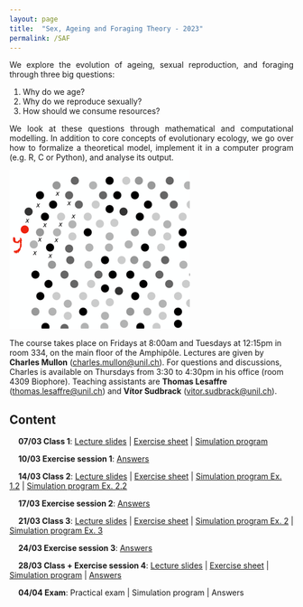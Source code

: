 ```yaml
---
layout: page
title:  "Sex, Ageing and Foraging Theory - 2023"
permalink: /SAF
---
```


<div class="jumbotron jumbotron-fluid mb-3 pl-0 pt-0 pb-0 bg-white position-relative">
    <div class="h-100 tofront">
        <div class="row justify-content-between">
            <div class="col-md-6 pr-0 pr-md-4 pt-4 pb-4 align-self-center">
                <div class="page-content" style="text-align:justify">
                <p>We explore the evolution of ageing, sexual reproduction, and foraging through three big questions:</p>
                <ol>
                <li>Why do we age?</li>
                <li>Why do we reproduce sexually?</li>
                <li>How should we consume resources?</li>
                </ol>
                <p>We look at these questions through mathematical and computational modelling. In addition to core concepts of evolutionary ecology, we go over how to formalize a theoretical model, implement it in a computer program (e.g. R, C or Python), and analyse its output.</p>
                </div>
            </div>
            <div class="col-md-6 pr-0 align-self-center">
                <img class="rounded" src="/assets/images/SAF_cover.png" alt="Topic group">
            </div>
        </div>
    </div>
</div>

The course takes place on Fridays at 8:00am and Tuesdays at 12:15pm in room 334, on the main floor of the Amphipôle.
Lectures are given by <b>Charles Mullon</b> (<a href="mailto:charles.mullon@unil.ch">charles.mullon@unil.ch</a>). For questions and discussions, Charles is available on Thursdays from 3:30 to 4:30pm in his office (room 4309 Biophore).
Teaching assistants are <b>Thomas Lesaffre</b> (<a href="mailto:thomas.lesaffre@unil.ch">thomas.lesaffre@unil.ch</a>) and <b>Vítor Sudbrack</b> (<a href="mailto:vitor.sudbrack@unil.ch">vitor.sudbrack@unil.ch</a>).


## Content

&nbsp;&nbsp;&nbsp;&nbsp;**07/03 Class 1**: [Lecture slides](/docs/SAF2023/slides1-2023.pdf)  \|  [Exercise sheet](/docs/SAF2023/sheet1-2023.pdf) \|  [Simulation program](/docs/SAF2023/code1-2023.R)

&nbsp;&nbsp;&nbsp;&nbsp;**10/03 Exercise session 1**: [Answers](/docs/SAF2023/answers1-2023.pdf) 

&nbsp;&nbsp;&nbsp;&nbsp;**14/03 Class 2**:  [Lecture slides](/docs/SAF2023/slides2-2023.pdf)  \|  [Exercise sheet](/docs/SAF2023/sheet2-2023.pdf) \|  [Simulation program Ex. 1.2](/docs/SAF2023/code2-2023.R)  \|  [Simulation program Ex. 2.2](/docs/SAF2023/code2-1-2023.R) 

&nbsp;&nbsp;&nbsp;&nbsp;**17/03 Exercise session 2**:   [Answers](/docs/SAF2023/answers2-2023.pdf)

&nbsp;&nbsp;&nbsp;&nbsp;**21/03 Class 3**: [Lecture slides](/docs/SAF2023/slides3-2023.pdf)  \|  [Exercise sheet](/docs/SAF2023/sheet3-2023.pdf) \|  [Simulation program Ex. 2](/docs/SAF2023/code3-2023.R)  \|  [Simulation program Ex. 3](/docs/SAF2023/code3-1-2023.R)

&nbsp;&nbsp;&nbsp;&nbsp;**24/03 Exercise session 3**:   [Answers](/docs/SAF2023/answers3-2023.pdf)

&nbsp;&nbsp;&nbsp;&nbsp;**28/03 Class + Exercise session 4**: [Lecture slides](/docs/SAF2023/slides4-2023.pdf)  \|  [Exercise sheet](/docs/SAF2023/sheet4-2023.pdf) \|  [Simulation program](/docs/SAF2023/code4-2023.R) \| [Answers](/docs/SAF2023/answers4-2023.pdf) 

&nbsp;&nbsp;&nbsp;&nbsp;**04/04 Exam**: Practical exam \|  Simulation program \|  Answers




